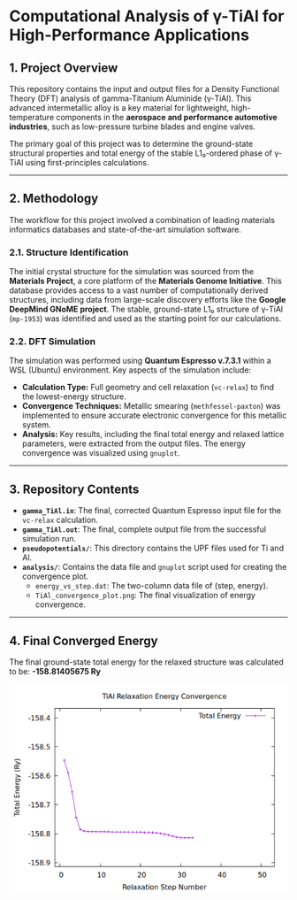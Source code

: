 # Computational Analysis of γ-TiAl for High-Performance Applications

## 1. Project Overview

This repository contains the input and output files for a Density Functional Theory (DFT) analysis of gamma-Titanium Aluminide (γ-TiAl). This advanced intermetallic alloy is a key material for lightweight, high-temperature components in the **aerospace and performance automotive industries**, such as low-pressure turbine blades and engine valves.

The primary goal of this project was to determine the ground-state structural properties and total energy of the stable L1₀-ordered phase of γ-TiAl using first-principles calculations.

---

## 2. Methodology

The workflow for this project involved a combination of leading materials informatics databases and state-of-the-art simulation software.

### 2.1. Structure Identification

The initial crystal structure for the simulation was sourced from the **Materials Project**, a core platform of the **Materials Genome Initiative**. This database provides access to a vast number of computationally derived structures, including data from large-scale discovery efforts like the **Google DeepMind GNoME project**. The stable, ground-state L1₀ structure of γ-TiAl (`mp-1953`) was identified and used as the starting point for our calculations.

### 2.2. DFT Simulation

The simulation was performed using **Quantum Espresso v.7.3.1** within a WSL (Ubuntu) environment. Key aspects of the simulation include:
- **Calculation Type:** Full geometry and cell relaxation (`vc-relax`) to find the lowest-energy structure.
- **Convergence Techniques:** Metallic smearing (`methfessel-paxton`) was implemented to ensure accurate electronic convergence for this metallic system.
- **Analysis:** Key results, including the final total energy and relaxed lattice parameters, were extracted from the output files. The energy convergence was visualized using `gnuplot`.

---

## 3. Repository Contents

- **`gamma_TiAl.in`**: The final, corrected Quantum Espresso input file for the `vc-relax` calculation.
- **`gamma_TiAl.out`**: The final, complete output file from the successful simulation run.
- **`pseudopotentials/`**: This directory contains the UPF files used for Ti and Al.
- **`analysis/`**: Contains the data file and `gnuplot` script used for creating the convergence plot.
  - `energy_vs_step.dat`: The two-column data file of (step, energy).
  - `TiAl_convergence_plot.png`: The final visualization of energy convergence.

---

## 4. Final Converged Energy

The final ground-state total energy for the relaxed structure was calculated to be:
**-158.81405675 Ry**

![Energy Convergence Plot](TiAl_convergence_plot.png)
